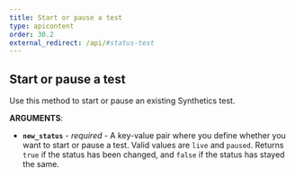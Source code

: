 ```yaml
---
title: Start or pause a test
type: apicontent
order: 30.2
external_redirect: /api/#status-test
---
```


## Start or pause a test

Use this method to start or pause an existing Synthetics test.

**ARGUMENTS**:

*   **`new_status`** - _required_ - A key-value pair where you define whether you want to start or pause a test. Valid values are `live` and `paused`. Returns `true` if the status has been changed, and `false` if the status has stayed the same.
